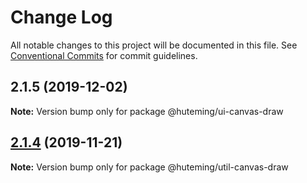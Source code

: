 # Change Log

All notable changes to this project will be documented in this file.
See [Conventional Commits](https://conventionalcommits.org) for commit guidelines.

## 2.1.5 (2019-12-02)

**Note:** Version bump only for package @huteming/ui-canvas-draw





## [2.1.4](https://github.com/huteming/huteming-ui/compare/@huteming/util-canvas-draw@2.1.3...@huteming/util-canvas-draw@2.1.4) (2019-11-21)

**Note:** Version bump only for package @huteming/util-canvas-draw
